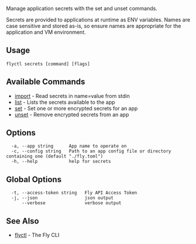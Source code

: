 Manage application secrets with the set and unset commands.

Secrets are provided to applications at runtime as ENV variables. Names are case sensitive and stored as-is, so ensure names are appropriate for the application and VM environment.

## Usage

~~~
flyctl secrets [command] [flags]
~~~

## Available Commands
* [import](/docs/flyctl/secrets-import/)	 - Read secrets in name=value from stdin
* [list](/docs/flyctl/secrets-list/)	 - Lists the secrets available to the app
* [set](/docs/flyctl/secrets-set/)	 - Set one or more encrypted secrets for an app
* [unset](/docs/flyctl/secrets-unset/)	 - Remove encrypted secrets from an app

## Options

~~~
  -a, --app string      App name to operate on
  -c, --config string   Path to an app config file or directory containing one (default "./fly.toml")
  -h, --help            help for secrets
~~~

## Global Options

~~~
  -t, --access-token string   Fly API Access Token
  -j, --json                  json output
      --verbose               verbose output
~~~

## See Also

* [flyctl](/docs/flyctl/help/)	 - The Fly CLI

